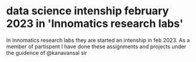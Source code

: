 # data science intenship february 2023 in 'Innomatics research labs'
In Innomatics research labs they are started an intenship in feb 2023.
As a member of partispent I have done these assignments and projects under the guidence of @kanavansal sir
